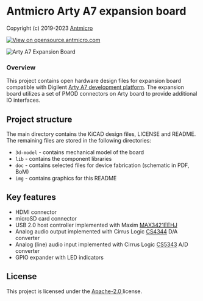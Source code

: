 # Antmicro Arty A7 expansion board

Copyright (c) 2019-2023 [Antmicro](https://www.antmicro.com)

[![View on opensource.antmicro.com](https://img.shields.io/badge/View%20on-Antmicro%20Open%20Source%20Portal-332d37?style=flat-square)](https://opensource.antmicro.com/projects/arty-expansion-board)

![Arty A7 Expansion Board](/img/arty-expansion-board.png)

### Overview

This project contains open hardware design files for expansion board compatible with Digilent [Arty A7 development platform](https://store.digilentinc.com/arty-a7-artix-7-fpga-development-board-for-makers-and-hobbyists/).
The expansion board utilizes a set of PMOD connectors on Arty board to provide additional IO interfaces.

## Project structure

The main directory contains the KiCAD design files, LICENSE and README.
The remaining files are stored in the following directories:

* ``3d-model`` -  contains mechanical model of the board
* ``lib`` - contains the component libraries
* ``doc`` - contains selected files for device fabrication (schematic in PDF, BoM)
* ``img`` - contains graphics for this README

## Key features

* HDMI connector
* microSD card connector
* USB 2.0 host controller implemented with Maxim [MAX3421EEHJ](https://datasheets.maximintegrated.com/en/ds/MAX3421E.pdf)
* Analog audio output implemented with Cirrus Logic [CS4344](https://www.cirrus.com/products/cs4344-45-48) D/A converter
* Analog (line) audio input implemented with Cirrus Logic [CS5343](https://www.cirrus.com/products/cs5343-44) A/D converter
* GPIO expander with LED indicators

## License

This project is licensed under the [Apache-2.0 ](LICENSE) license.
